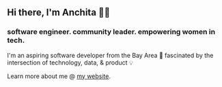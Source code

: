 ## Hi there, I'm Anchita 👋🏼 

### software engineer. community leader. empowering women in tech.

I'm an aspiring software developer from the Bay Area  🌉  fascinated by the intersection of technology, data, & product 💡


Learn more about me @ [my website](http://anchitab.github.io). 

<!--
**anchitab/anchitab** is a ✨ _special_ ✨ repository because its `README.md` (this file) appears on your GitHub profile.

Here are some ideas to get you started:

- 🔭 I’m currently working on ...
- 🌱 I’m currently learning ...
- 👯 I’m looking to collaborate on ...
- 🤔 I’m looking for help with ...
- 💬 Ask me about ...
- 📫 How to reach me: ...
- 😄 Pronouns: ...
- ⚡ Fun fact: ...
-->
